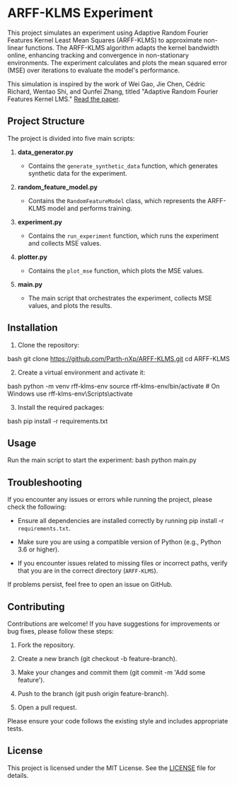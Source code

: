 # ARFF-KLMS Experiment

This project simulates an experiment using Adaptive Random Fourier Features Kernel Least Mean Squares (ARFF-KLMS) to approximate non-linear functions. The ARFF-KLMS algorithm adapts the kernel bandwidth online, enhancing tracking and convergence in non-stationary environments. The experiment calculates and plots the mean squared error (MSE) over iterations to evaluate the model's performance.

This simulation is inspired by the work of Wei Gao, Jie Chen, Cédric Richard, Wentao Shi, and Qunfei Zhang, titled "Adaptive Random Fourier Features Kernel LMS." [Read the paper](
https://doi.org/10.48550/arXiv.2207.07236).

## Project Structure

The project is divided into five main scripts:

1. **data_generator.py**
   - Contains the `generate_synthetic_data` function, which generates synthetic data for the experiment.

2. **random_feature_model.py**
   - Contains the `RandomFeatureModel` class, which represents the ARFF-KLMS model and performs training.

3. **experiment.py**
   - Contains the `run_experiment` function, which runs the experiment and collects MSE values.

3. **plotter.py**
   - Contains the `plot_mse` function, which plots the MSE values.

3. **main.py**
   - The main script that orchestrates the experiment, collects MSE values, and plots the results.

## Installation

1. Clone the repository:
    
bash
    git clone https://github.com/Parth-nXp/ARFF-KLMS.git
    cd ARFF-KLMS


2. Create a virtual environment and activate it:
    
bash
    python -m venv rff-klms-env
    source rff-klms-env/bin/activate  # On Windows use rff-klms-env\Scripts\activate


3. Install the required packages:
    
bash
    pip install -r requirements.txt


## Usage

Run the main script to start the experiment:
bash
python main.py


## Troubleshooting

If you encounter any issues or errors while running the project, please check the following:

- Ensure all dependencies are installed correctly by running pip install -r `requirements.txt`.
  
- Make sure you are using a compatible version of Python (e.g., Python 3.6 or higher).
 
- If you encounter issues related to missing files or incorrect paths, verify that you are in the correct directory (`ARFF-KLMS`).

If problems persist, feel free to open an issue on GitHub.

## Contributing

Contributions are welcome! If you have suggestions for improvements or bug fixes, please follow these steps:

1. Fork the repository.

2. Create a new branch (git checkout -b feature-branch).

3. Make your changes and commit them (git commit -m 'Add some feature').

4. Push to the branch (git push origin feature-branch).

5. Open a pull request.

Please ensure your code follows the existing style and includes appropriate tests.

## License

This project is licensed under the MIT License. See the [LICENSE](LICENSE) file for details.
